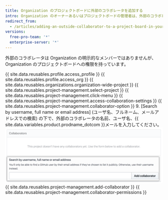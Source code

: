 ```yaml
---
title: Organization のプロジェクトボードに外部のコラボレータを追加する
intro: Organization のオーナーあるいはプロジェクトボードの管理者は、外部のコラボレータを追加し、追加したコラボレータのプロジェクトボードへの権限をカスタマイズできます。
redirect_from:
  - /articles/adding-an-outside-collaborator-to-a-project-board-in-your-organization
versions:
  free-pro-team: '*'
  enterprise-server: '*'
---
```


外部のコラボレータは Organization の明示的なメンバーではありませんが、Organization のプロジェクトボードへの権限を持っています。

{{ site.data.reusables.profile.access_profile }}
{{ site.data.reusables.profile.access_org }}
{{ site.data.reusables.organizations.organization-wide-project }}
{{ site.data.reusables.project-management.select-project }}
{{ site.data.reusables.project-management.click-menu }}
{{ site.data.reusables.project-management.access-collaboration-settings }}
{{ site.data.reusables.project-management.collaborator-option }}
9. \[Search by username, full name or email address\] (ユーザ名、フルネーム、メールアドレスでの検索) の下で、外部のコラボレータの名前、ユーザ名、{{ site.data.variables.product.prodname_dotcom }}メールを入力してください。 ![Octocat のユーザ名が検索フィールドに入力されているコラボレーターセクション](/assets/images/help/projects/org-project-collaborators-find-name.png)
{{ site.data.reusables.project-management.add-collaborator }}
{{ site.data.reusables.project-management.collaborator-permissions }}
